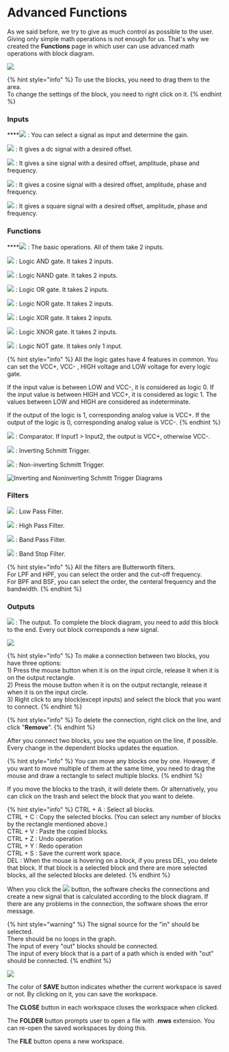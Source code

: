 # Advanced Functions

As we said before, we try to give as much control as possible to the user. Giving only simple math operations is not enough for us. That's why we created the **Functions** page in which user can use advanced math operations with block diagram.

![](../../../../.gitbook/assets/image%20%28112%29.png)

{% hint style="info" %}
To use the blocks, you need to drag them to the area.  
To change the settings of the block, you need to right click on it.
{% endhint %}

### **Inputs**

\*\*\*\*![](../../../../.gitbook/assets/image%20%2817%29.png) : You can select a signal as input and determine the gain. 

![](../../../../.gitbook/assets/image%20%28137%29.png) : It gives a dc signal with a desired offset.

![](../../../../.gitbook/assets/image%20%2829%29.png) : It gives a sine signal with a desired offset, amplitude, phase and frequency.

![](../../../../.gitbook/assets/image%20%28105%29.png) : It gives a cosine signal with a desired offset, amplitude, phase and frequency.

![](../../../../.gitbook/assets/image%20%2879%29.png) : It gives a square signal with a desired offset, amplitude, phase and frequency.

### **Functions**

\*\*\*\*![](../../../../.gitbook/assets/image%20%28127%29.png) : The basic operations. All of them take 2 inputs.  

![](../../../../.gitbook/assets/image%20%2873%29.png) : Logic AND gate. It takes 2 inputs.

![](../../../../.gitbook/assets/image%20%28132%29.png) : Logic NAND gate. It takes 2 inputs.

![](../../../../.gitbook/assets/image%20%2888%29.png) : Logic OR gate. It takes 2 inputs.

![](../../../../.gitbook/assets/image%20%2856%29.png) : Logic NOR gate. It takes 2 inputs.

![](../../../../.gitbook/assets/image%20%2859%29.png) : Logic XOR gate. It takes 2 inputs.

![](../../../../.gitbook/assets/image%20%28108%29.png) : Logic XNOR gate. It takes 2 inputs.

![](../../../../.gitbook/assets/image%20%28141%29.png) : Logic NOT gate. It takes only 1 input.

{% hint style="info" %}
All the logic gates have 4 features in common. You can set the VCC+, VCC- , HIGH voltage and LOW voltage for every logic gate. 

If the input value is between LOW and VCC-, it is considered as logic 0. If the input value is between HIGH and VCC+, it is considered as logic 1. The values between LOW and HIGH are considered as indeterminate. 

If the output of the logic is 1, corresponding analog value is VCC+. If the output of the logic is 0, corresponding analog value is VCC-.
{% endhint %}

![](../../../../.gitbook/assets/image%20%28111%29.png) : Comparator. If Input1 &gt; Input2, the output is VCC+, otherwise VCC-.

![](../../../../.gitbook/assets/image.png) : Inverting Schmitt Trigger. 

![](../../../../.gitbook/assets/image%20%2820%29.png) : Non-inverting Schmitt Trigger.

![Inverting and Noninverting Schmitt Trigger Diagrams](../../../../.gitbook/assets/untitled-diagram.png)

### **Filters**

![](../../../../.gitbook/assets/image%20%2834%29.png) : Low Pass Filter.

![](../../../../.gitbook/assets/image%20%28157%29.png) : High Pass Filter.

![](../../../../.gitbook/assets/image%20%28136%29.png) : Band Pass Filter.

![](../../../../.gitbook/assets/image%20%2846%29.png) : Band Stop Filter.

{% hint style="info" %}
All the filters are Butterworth filters.   
For LPF and HPF, you can select the order and the cut-off frequency.  
For BPF and BSF, you can select the order, the centeral frequency and the bandwidth.
{% endhint %}

### Outputs

![](../../../../.gitbook/assets/image%20%28101%29.png) : The output. To complete the block diagram, you need to add this block to the end. Every out block corresponds a new signal.

![](../../../../.gitbook/assets/a186e98a-fbf6-11e8-aaf5-0050560101a3.gif)

{% hint style="info" %}
To make a connection between two blocks, you have three options:  
1\) Press the mouse button when it is on the input circle, release it when it is on the output rectangle.  
2\) Press the mouse button when it is on the output rectangle, release it when it is on the input circle.  
3\) Right click to any block\(except inputs\) and select the block that you want to connect.
{% endhint %}

{% hint style="info" %}
To delete the connection, right click on the line, and click "**Remove**".
{% endhint %}

After you connect two blocks, you see the equation on the line, if possible. Every change in the dependent blocks updates the equation. 

{% hint style="info" %}
You can move any blocks one by one. However, if you want to move multiple of them at the same time, you need to drag the mouse and draw a rectangle to select multiple blocks.
{% endhint %}

If you move the blocks to the trash, it will delete them. Or alternatively, you can click on the trash and select the block that you want to delete. 

{% hint style="info" %}
CTRL + A : Select all blocks.  
CTRL + C : Copy the selected blocks. \(You can select any number of blocks by the rectangle mentioned above.\)  
CTRL + V : Paste the copied blocks.  
CTRL + Z : Undo operation  
CTRL + Y : Redo operation  
CTRL + S : Save the current work space.  
DEL : When the mouse is hovering on a block, if you press DEL, you delete that block. If that block is a selected block and there are more selected blocks, all the selected blocks are deleted. 
{% endhint %}

When you click the ![](../../../../.gitbook/assets/image%20%28140%29.png) button, the software checks the connections and create a new signal that is calculated according to the block diagram. If there are any problems in the connection, the software shows the error message. 

{% hint style="warning" %}
The signal source for the "in" should be selected.  
There should be no loops in the graph.  
The input of every "out" blocks should be connected.  
The input of every block that is a part of a path which is ended with "out" should be connected.
{% endhint %}

![](../../../../.gitbook/assets/image%20%2828%29.png)

The color of **SAVE** button indicates whether the current workspace is saved or not. By clicking on it, you can save the workspace. 

The **CLOSE** button in each workspace closes the workspace when clicked.

The **FOLDER** button prompts user to open a file with .**mws** extension. You can re-open the saved workspaces by doing this.

The **FILE** button opens a new workspace.

